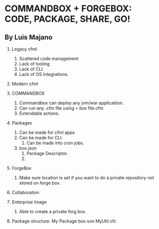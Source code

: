 # COMMANDBOX + FORGEBOX: CODE, PACKAGE, SHARE, GO!
## By Luis Majano

1. Legacy cfml
    1. Scattered code management
    1. Lack of tooling
    1. Lack of CLI. 
    1. Lack of OS Integrations. 
2. Modern cfml

3. COMMANDBOX
    1. Commandbox can deploy any jvm/war applicaition. 
    1. Can run any .cfm file using > box file.cfm
    1. Extendable actions. 
4. Packages
    1. Can be made for cfml apps
    1. Can be made for CLI. 
        1. Can be made into cron jobs. 
    1. box.json
        1. Package Descriptor. 
        2. 
5. ForgeBox
    1. Make sure location is set if you want to do a private repository not stored on forge box. 

6. Collaboration


1. Enterprise Image
    1. Able to create a private forg box. 
    

1. Package structure. 
    My Package
        box.son
        MyUtil.cfc
